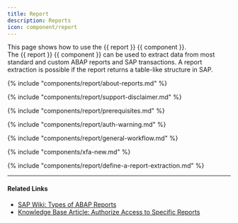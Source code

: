 ```yaml
---
title: Report
description: Reports
icon: component/report
---
```


This page shows how to use the {{ report }} {{ component }}.<br>
The {{ report }} {{ component }} can be used to extract data from most standard and custom ABAP reports and SAP transactions. 
A report extraction is possible if the report returns a table-like structure in SAP. 

{% include "components/report/about-reports.md" %}

{% include "components/report/support-disclaimer.md" %}

{% include "components/report/prerequisites.md" %}

{% include "components/report/auth-warning.md" %}

{% include "components/report/general-workflow.md" %}

{% include "components/xfa-new.md"  %}

{% include "components/report/define-a-report-extraction.md" %}


*****

#### Related Links
- [SAP Wiki: Types of ABAP Reports](https://wiki.scn.sap.com/wiki/display/ABAP/Types+of+Reports)
- [Knowledge Base Article: Authorize Access to Specific Reports](../../knowledge-base/authorize-access-to-specific-reports.md)
